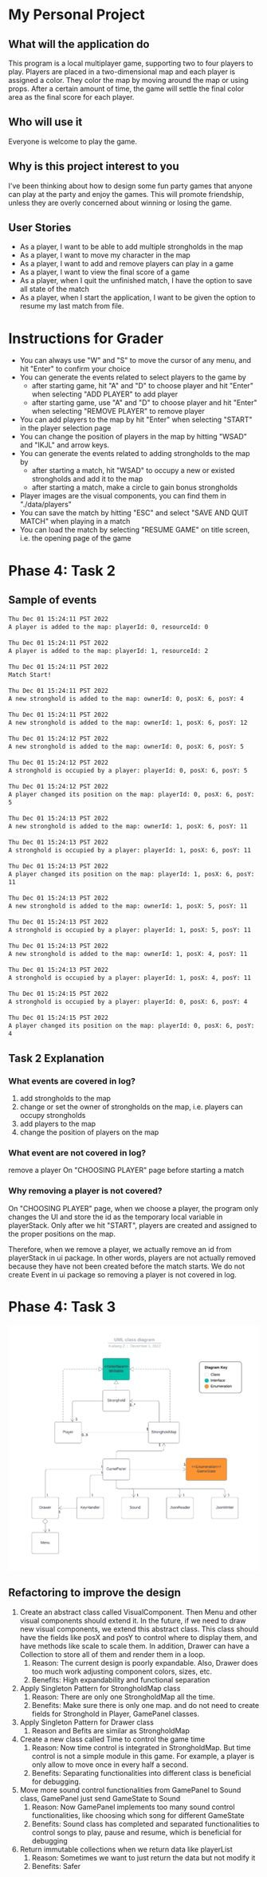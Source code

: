 # My Personal Project

## What will the application do

This program is a local multiplayer game, supporting two to four players to play.
Players are placed in a two-dimensional map and each player is assigned a color. 
They color the map by moving around the map or using props.
After a certain amount of time, the game will settle the final color area as the final score for each player.

## Who will use it

Everyone is welcome to play the game.

## Why is this project interest to you

I've been thinking about how to design some fun party games 
that anyone can play at the party and enjoy the games.
This will promote friendship, unless they are overly concerned about winning or losing the game.

## User Stories

* As a player, I want to be able to add multiple strongholds in the map
* As a player, I want to move my character in the map
* As a player, I want to add and remove players can play in a game
* As a player, I want to view the final score of a game
* As a player, when I quit the unfinished match, I have the option to save all state of the match
* As a player, when I start the application, I want to be given the option to resume my last match from file.

# Instructions for Grader

* You can always use "W" and "S" to move the cursor of any menu, and hit "Enter" to confirm your choice
* You can generate the events related to select players to the game by
  * after starting game, hit "A" and "D" to choose player and hit "Enter" when selecting "ADD PLAYER" to add player
  * after starting game, use "A" and "D" to choose player and hit "Enter" when selecting "REMOVE PLAYER" to remove player
* You can add players to the map by hit "Enter" when selecting "START" in the player selection page
* You can change the position of players in the map by hitting "WSAD" and "IKJL" and arrow keys.
* You can generate the events related to adding strongholds to the map by
  * after starting a match, hit "WSAD" to occupy a new or existed strongholds and add it to the map
  * after starting a match, make a circle to gain bonus strongholds
* Player images are the visual components, you can find them in "./data/players"
* You can save the match by hitting "ESC" and select "SAVE AND QUIT MATCH" when playing in a match
* You can load the match by selecting "RESUME GAME" on title screen, i.e. the opening page of the game

# Phase 4: Task 2

## Sample of events

```
Thu Dec 01 15:24:11 PST 2022
A player is added to the map: playerId: 0, resourceId: 0

Thu Dec 01 15:24:11 PST 2022
A player is added to the map: playerId: 1, resourceId: 2

Thu Dec 01 15:24:11 PST 2022
Match Start!

Thu Dec 01 15:24:11 PST 2022
A new stronghold is added to the map: ownerId: 0, posX: 6, posY: 4

Thu Dec 01 15:24:11 PST 2022
A new stronghold is added to the map: ownerId: 1, posX: 6, posY: 12

Thu Dec 01 15:24:12 PST 2022
A new stronghold is added to the map: ownerId: 0, posX: 6, posY: 5

Thu Dec 01 15:24:12 PST 2022
A stronghold is occupied by a player: playerId: 0, posX: 6, posY: 5

Thu Dec 01 15:24:12 PST 2022
A player changed its position on the map: playerId: 0, posX: 6, posY: 5

Thu Dec 01 15:24:13 PST 2022
A new stronghold is added to the map: ownerId: 1, posX: 6, posY: 11

Thu Dec 01 15:24:13 PST 2022
A stronghold is occupied by a player: playerId: 1, posX: 6, posY: 11

Thu Dec 01 15:24:13 PST 2022
A player changed its position on the map: playerId: 1, posX: 6, posY: 11

Thu Dec 01 15:24:13 PST 2022
A new stronghold is added to the map: ownerId: 1, posX: 5, posY: 11

Thu Dec 01 15:24:13 PST 2022
A stronghold is occupied by a player: playerId: 1, posX: 5, posY: 11

Thu Dec 01 15:24:13 PST 2022
A new stronghold is added to the map: ownerId: 1, posX: 4, posY: 11

Thu Dec 01 15:24:13 PST 2022
A stronghold is occupied by a player: playerId: 1, posX: 4, posY: 11

Thu Dec 01 15:24:15 PST 2022
A stronghold is occupied by a player: playerId: 0, posX: 6, posY: 4

Thu Dec 01 15:24:15 PST 2022
A player changed its position on the map: playerId: 0, posX: 6, posY: 4
```

## Task 2 Explanation

### What events are covered in log?

1. add strongholds to the map
2. change or set the owner of strongholds on the map, i.e. players can occupy strongholds
3. add players to the map
4. change the position of players on the map

### What event are not covered in  log?

remove a player On "CHOOSING PLAYER" page before starting a match

### Why removing a player is not covered?

On "CHOOSING PLAYER" page, when we choose a player, 
the program only changes the UI and store the id as the temporary local variable in playerStack.
Only after we hit "START", players are created and assigned to the proper positions on the map.

Therefore, when we remove a player, we actually remove an id from playerStack in ui package.
In other words, players are not actually removed because they have not been created before the match starts.
We do not create Event in ui package so removing a player is not covered in log.

# Phase 4: Task 3

![UML](UML_Design_Diagram.png)

## Refactoring to improve the design
1. Create an abstract class called VisualComponent. Then Menu and other visual components should extend it.
   In the future, if we need to draw new visual components, we extend this abstract class.
   This class should have the fields like posX and posY to control where to display them, and have methods like scale to scale them.
   In addition, Drawer can have a Collection to store all of them and render them in a loop.
    1. Reason: The current design is poorly expandable. Also, Drawer does too much work adjusting component colors, sizes, etc.
    2. Benefits: High expandability and functional separation
2. Apply Singleton Pattern for StrongholdMap class
   1. Reason: There are only one StrongholdMap all the time.
   2. Benefits: Make sure there is only one map.
   and do not need to create fields for Stronghold in Player, GamePanel classes.
3. Apply Singleton Pattern for Drawer class
   1. Reason and Befits are similar as StrongholdMap
4. Create a new class called Time to control the game time
   1. Reason: Now time control is integrated in StrongholdMap.
   But time control is not a simple module in this game. For example, a player is only allow to move once in every half a second.
   2. Benefits: Separating functionalities into different class is beneficial for debugging.
5. Move more sound control functionalities from GamePanel to Sound class, GamePanel just send GameState to Sound
   1. Reason: Now GamePanel implements too many sound control functionalities, 
   like choosing which song for different GameState
   2. Benefits: Sound class has completed and separated functionalities to control songs to play, pause and resume, 
   which is beneficial for debugging
6. Return immutable collections when we return data like playerList
   1. Reason: Sometimes we want to just return the data but not modify it
   2. Benefits: Safer